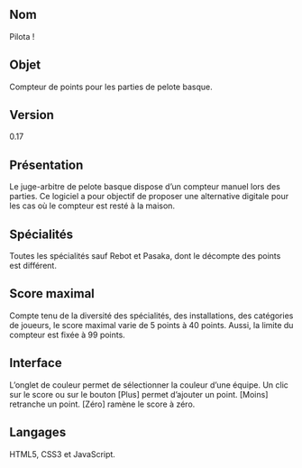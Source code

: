 ## Nom
Pilota !
## Objet
Compteur de points pour les parties de pelote basque.
## Version
0.17
## Présentation
Le juge-arbitre de pelote basque dispose d’un compteur manuel lors des parties. Ce logiciel a pour objectif de proposer une alternative digitale pour les cas où le compteur est resté à la maison.
## Spécialités
Toutes les spécialités sauf Rebot et Pasaka, dont le décompte des points est différent.
## Score maximal
Compte tenu de la diversité des spécialités, des installations, des catégories de joueurs, le score maximal varie de 5 points à 40 points. Aussi, la limite du compteur est fixée à 99 points.
## Interface
L’onglet de couleur permet de sélectionner la couleur d’une équipe. Un clic sur le score ou sur le bouton [Plus] permet d’ajouter un point. [Moins] retranche un point. [Zéro] ramène le score à zéro.
## Langages
HTML5, CSS3 et JavaScript.
